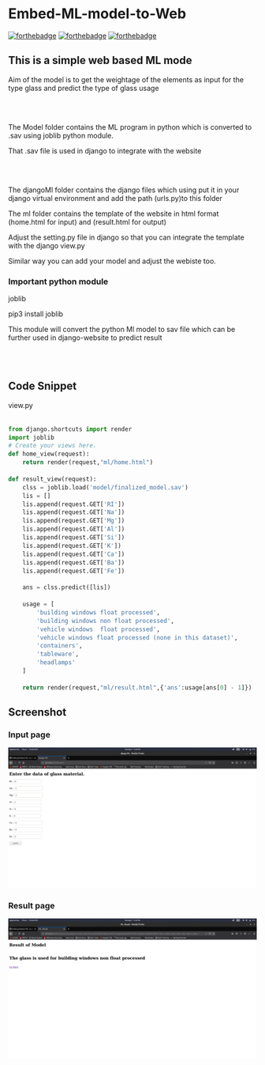 # Embed-ML-model-to-Web
[![forthebadge](https://forthebadge.com/images/badges/built-with-love.svg)](https://forthebadge.com)
[![forthebadge](https://forthebadge.com/images/badges/made-with-python.svg)](https://forthebadge.com)
[![forthebadge](https://forthebadge.com/images/badges/built-with-love.svg)](https://forthebadge.com)

<h2>This is a simple web based ML mode</h2>
<p>Aim of the model is to get the weightage of the elements as input for the type glass and predict the type of glass usage</p>
<br><br>
<p>The Model folder contains the ML program in python which is converted to .sav using joblib python module.</p>
<p>That .sav file is used in django to integrate with the website</p>
<br><br>
<p>The djangoMl folder contains the django files which using put it in your django virtual environment and add the path (urls.py)to this folder</p>
<p>The ml folder contains the template of the website in html format (home.html for input) and (result.html for output)</p>
<p>Adjust the setting.py file in django so that you can integrate the template with the django view.py </p>
<p>Similar way you can add your model and adjust the webiste too.</p>

<h3>Important python module</h3>
<p>joblib</p>
<p> pip3 install joblib</p>
<p>This module will convert the python Ml model to sav file which can be further used in django-website to predict result</p>
<br><br>

<h2>Code Snippet</h2>
<p>view.py</p>

```python

from django.shortcuts import render
import joblib
# Create your views here.
def home_view(request):
    return render(request,"ml/home.html")

def result_view(request):
    clss = joblib.load('model/finalized_model.sav')
    lis = []
    lis.append(request.GET['RI'])
    lis.append(request.GET['Na'])
    lis.append(request.GET['Mg'])
    lis.append(request.GET['Al'])
    lis.append(request.GET['Si'])
    lis.append(request.GET['K'])
    lis.append(request.GET['Ca'])
    lis.append(request.GET['Ba'])
    lis.append(request.GET['Fe'])
    
    ans = clss.predict([lis])
    
    usage = [
        'building windows float processed',
        'building windows non float processed',
        'vehicle windows  float processed',
        'vehicle windows float processed (none in this dataset)',
        'containers',
        'tableware',
        'headlamps'
    ]
    
    return render(request,"ml/result.html",{'ans':usage[ans[0] - 1]})
```

<h2>Screenshot</h2>
<h3>Input page</h3>


![](1.png)

<h3>Result page </h3>

![](2.png)
